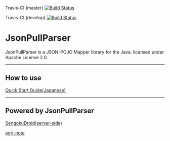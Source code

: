 Travis-CI (master) [![Build Status](https://secure.travis-ci.org/vvakame/JsonPullParser.png?branch=master)](http://travis-ci.org/vvakame/JsonPullParser)

Travis-CI (develop) [![Build Status](https://secure.travis-ci.org/vvakame/JsonPullParser.png?branch=develop)](http://travis-ci.org/vvakame/JsonPullParser)


# JsonPullParser #

JsonPullParser is a JSON-POJO Mapper library for the Java. licensed under Apache License 2.0.

---

## How to use ##

[Quick Start Guide(Japanese)](https://github.com/vvakame/JsonPullParser/wiki/JsonPullParser_ja)

---

## Powered by JsonPullParser ##

[SengokuDroid(server-side)](https://play.google.com/store/apps/details?id=jp.co.topgate.android.game.twitter.sengoku)

[agri-note](http://agri-note.jp/)
